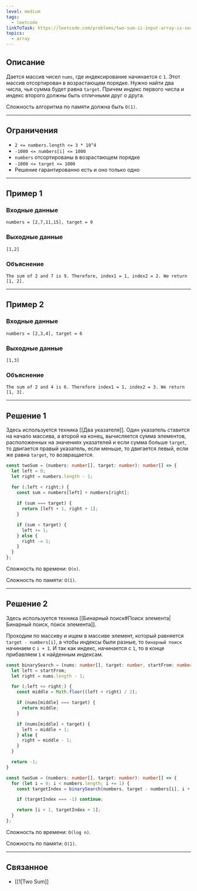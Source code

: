 ```yaml
---
level: medium
tags:
  - leetcode
linkToTask: https://leetcode.com/problems/two-sum-ii-input-array-is-sorted/description/
topics:
  - array
---
```

## Описание

Дается массив чисел `nums`, где индексирование начинается с `1`. Этот массив отсортирован в возрастающем порядке. Нужно найти два числа, чья сумма будет равна `target`. Причем индекс первого числа и индекс второго должны быть отличными друг о друга.

Сложность алгоритма по памяти должна быть `O(1)`.

---
## Ограничения

- `2 <= numbers.length <= 3 * 10^4`
- `-1000 <= numbers[i] <= 1000`
- `numbers` отсортированы в возрастающем порядке
- `-1000 <= target <= 1000`
- Решение гарантированно есть и оно только одно

---
## Пример 1

### Входные данные

```
numbers = [2,7,11,15], target = 9
```
### Выходные данные

```
[1,2]
```
### Объяснение

```
The sum of 2 and 7 is 9. Therefore, index1 = 1, index2 = 2. We return [1, 2].
```

---
## Пример 2

### Входные данные

```
numbers = [2,3,4], target = 6
```
### Выходные данные

```
[1,3]
```
### Объяснение

```
The sum of 2 and 4 is 6. Therefore index1 = 1, index2 = 3. We return [1, 3].
```

---
## Решение 1

Здесь используется техника [[Два указателя]]. Один указатель ставится на начало массива, а второй на конец, вычисляется сумма элементов, расположенных на значениях указателей и если сумма больше `target`, то двигается правый указатель, если меньше, то двигается левый, если же равна `target`, то возвращается.

```typescript
const twoSum = (numbers: number[], target: number): number[] => {
  let left = 0;
  let right = numbers.length - 1;

  for (;left < right;) {
    const sum = numbers[left] + numbers[right];
  
    if (sum === target) {
      return [left + 1, right + 1];
    }

    if (sum < target) {
      left += 1;
    } else {
      right -= 1;
    }
  }
};
```

Сложность по времени: `O(n)`.

Сложность по памяти: `O(1)`.

---
## Решение 2

Здесь используется техника [[Бинарный поиск#Поиск элемента|Бинарный поиск, поиск элемента]]. 

Проходим по массиву и ищем в массиве элемент, который равняется `target - numbers[i]`, а чтобы индексы были разные, то `бинарный поиск` начинаем с `i + 1`. И так как индекс, начинается с `1`, то в конце прибавляем `1` к найденным индексам.

```typescript
const binarySearch = (nums: number[], target: number, startFrom: number) => {
  let left = startFrom;
  let right = nums.length - 1;

  for (;left <= right;) {
    const middle = Math.floor((left + right) / 2);

    if (nums[middle] === target) {
      return middle;
    }

    if (nums[middle] < target) {
      left = middle + 1;
    } else {
      right = middle - 1;
    }
  }

  return -1;
}

const twoSum = (numbers: number[], target: number): number[] => {
  for (let i = 0; i < numbers.length; i += 1) {
    const targetIndex = binarySearch(numbers, target - numbers[i], i + 1);

    if (targetIndex === -1) continue;

    return [i + 1, targetIndex + 1];
  }
};
```

Сложность по времени: `O(log n)`.

Сложность по памяти: `O(1)`.

---
## Связанное

- [[1|Two Sum]]